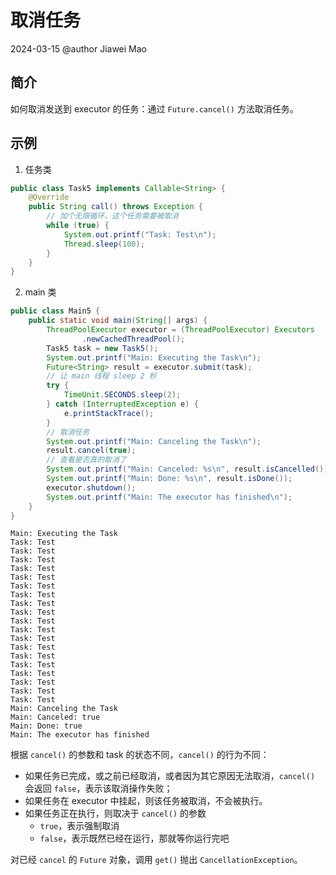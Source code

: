 # 取消任务

2024-03-15
@author Jiawei Mao

## 简介

如何取消发送到 executor 的任务：通过 `Future.cancel()` 方法取消任务。

## 示例

1. 任务类

```java
public class Task5 implements Callable<String> {
    @Override
    public String call() throws Exception {
        // 加个无限循环，这个任务需要被取消
        while (true) {
            System.out.printf("Task: Test\n");
            Thread.sleep(100);
        }
    }
}
```

2. main 类

```java
public class Main5 {
    public static void main(String[] args) {
        ThreadPoolExecutor executor = (ThreadPoolExecutor) Executors
                .newCachedThreadPool();
        Task5 task = new Task5();
        System.out.printf("Main: Executing the Task\n");
        Future<String> result = executor.submit(task);
        // 让 main 线程 sleep 2 秒
        try {
            TimeUnit.SECONDS.sleep(2);
        } catch (InterruptedException e) {
            e.printStackTrace();
        }
        // 取消任务
        System.out.printf("Main: Canceling the Task\n");
        result.cancel(true);
        // 查看是否真的取消了
        System.out.printf("Main: Canceled: %s\n", result.isCancelled());
        System.out.printf("Main: Done: %s\n", result.isDone());
        executor.shutdown();
        System.out.printf("Main: The executor has finished\n");
    }
}
```

```
Main: Executing the Task
Task: Test
Task: Test
Task: Test
Task: Test
Task: Test
Task: Test
Task: Test
Task: Test
Task: Test
Task: Test
Task: Test
Task: Test
Task: Test
Task: Test
Task: Test
Task: Test
Task: Test
Task: Test
Task: Test
Main: Canceling the Task
Main: Canceled: true
Main: Done: true
Main: The executor has finished
```

根据 `cancel()` 的参数和 task 的状态不同，`cancel()` 的行为不同：

- 如果任务已完成，或之前已经取消，或者因为其它原因无法取消，`cancel()` 会返回 `false`，表示该取消操作失败；
- 如果任务在 executor 中挂起，则该任务被取消，不会被执行。
- 如果任务正在执行，则取决于 `cancel()` 的参数
  - `true`，表示强制取消
  - `false`，表示既然已经在运行，那就等你运行完吧

对已经 `cancel` 的 `Future` 对象，调用 `get()` 抛出 `CancellationException`。
